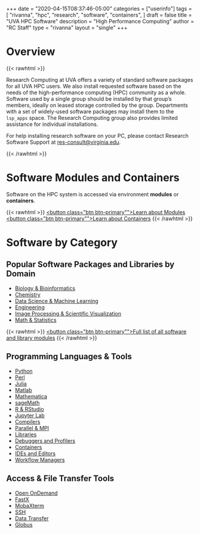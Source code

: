 +++
date = "2020-04-15T08:37:46-05:00"
categories = ["userinfo"]
tags = [
  "rivanna",
  "hpc",
  "research",
  "software",
  "containers",
]
draft = false
title = "UVA HPC Software"
description = "High Performance Computing"
author = "RC Staff"
type = "rivanna"
layout = "single"
+++

# Overview
{{< rawhtml >}}
<p class="lead">Research Computing at UVA offers a variety of standard software packages for all UVA HPC users. We also install requested software based on the needs of the high-performance computing (HPC) community as a whole. Software used by a single group should be installed by that group’s members, ideally on leased storage controlled by the group. Departments with a set of widely-used software packages may install them to the <code>lsp_apps</code> space. The Research Computing group also provides limited assistance for individual installations.</p>
<p class="lead">For help installing research software on your PC, please contact Research Software Support at <a href="mailto:res-consult@virginia.edu">res-consult@virginia.edu</a>.</p>
{{< /rawhtml >}}

# Software Modules and Containers

Software on the HPC system is accessed via environment **modules** or **containers**.

{{< rawhtml >}}
<a href="/userinfo/hpc/software/modules/"><button class="btn btn-primary"">Learn about Modules</button></a> &nbsp;
<a href="/userinfo/hpc/software/containers/"><button class="btn btn-primary"">Learn about Containers</button></a>
{{< /rawhtml >}}

# Software by Category

## Popular Software Packages and Libraries by Domain

* [Biology & Bioinformatics](/userinfo/hpc/software/bioinformatics)
* [Chemistry](/userinfo/hpc/software/chemistry)
* [Data Science & Machine Learning](/userinfo/hpc/software/machine-learning)
* [Engineering](/userinfo/hpc/software/engineering)
* [Image Processing & Scientific Visualization](/userinfo/hpc/software/imageprocessing)
* [Math & Statistics](/userinfo/hpc/software/math-statistics)

{{< rawhtml >}}
<a href="/userinfo/hpc/software/complete-list/"><button class="btn btn-primary"">Full list of all software and library modules</button></a>
{{< /rawhtml >}}


## Programming Languages & Tools

* [Python](/userinfo/hpc/software/python)
* [Perl](/userinfo/hpc/software/perl)
* [Julia](/userinfo/hpc/software/julia)
* [Matlab](/userinfo/hpc/software/matlab)
* [Mathematica](/userinfo/hpc/software/mathematica)
* [sageMath](/userinfo/hpc/software/sagemath)
* [R & RStudio](/userinfo/hpc/software/r)
* [Jupyter Lab](/userinfo/hpc/software/jupyterlab)
* [Compilers](/userinfo/hpc/software/compilers)
* [Parallel & MPI](/userinfo/hpc/software/mpi)
* [Libraries](/userinfo/hpc/software/libraries)
* [Debuggers and Profilers](/userinfo/hpc/software/debuggers)
* [Containers](/userinfo/hpc/software/containers)
* [IDEs and Editors](/userinfo/hpc/software/ide)
* [Workflow Managers](/userinfo/hpc/software/workflow_managers)

## Access & File Transfer Tools

* [Open OnDemand](/userinfo/hpc/login/#web-based-access)
* [FastX](/userinfo/hpc/login/#remote-desktop-access)
* [MobaXterm](/userinfo/hpc/logintools/mobaxterm/)
* [SSH](/userinfo/hpc/login/#secure-shell-access-ssh)
* [Data Transfer](/userinfo/data-transfer)
* [Globus](/userinfo/globus/)
